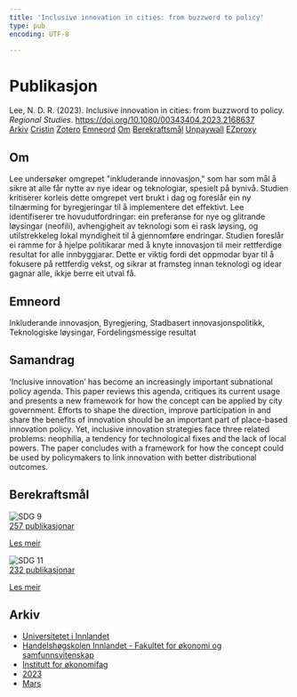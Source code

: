 ```yaml
---
title: 'Inclusive innovation in cities: from buzzword to policy'
type: pub
encoding: UTF-8

---
```

<h1>Publikasjon</h1>
<article id="csl-bib-container-X424KFN5" class="csl-bib-container">
  <div class="csl-bib-body"> <div class="csl-entry">Lee, N. D. R. (2023). Inclusive innovation in cities: from buzzword to policy. <i>Regional Studies</i>. <a href="https://doi.org/10.1080/00343404.2023.2168637">https://doi.org/10.1080/00343404.2023.2168637</a></div> </div>
  <div class="csl-bib-buttons">
    <a href="#taxonomy-article-X424KFN5" alt="archive" class="csl-bib-button">Arkiv</a>
    <a href="https://app.cristin.no/results/show.jsf?id=2136113" alt="Cristin" class="csl-bib-button">Cristin</a>
    <a href="http://zotero.org/groups/5881554/items/X424KFN5" alt="Zotero" class="csl-bib-button">Zotero</a>
    <a href="#keywords-article-X424KFN5" alt="keywords" class="csl-bib-button">Emneord</a>
    <a href="#about-article-X424KFN5" alt="about_pub" class="csl-bib-button">Om</a>
    <a href="#sdg-article-X424KFN5" alt="sdg" class="csl-bib-button">Berekraftsmål</a>
    <a href="http://eprints.lse.ac.uk/117818/1/Inclusive_innovation_Revised2_with_details.pdf" alt="Unpaywall" class="csl-bib-button">Unpaywall</a>
    <a href="http://eprints.lse.ac.uk/117818/1/Inclusive_innovation_Revised2_with_details.pdf" alt="EZproxy" class="csl-bib-button">EZproxy</a>
  </div>
  <div id="csl-bib-meta-container-X424KFN5"></div>
</article>
<div id="csl-bib-meta-X424KFN5" class="csl-bib-meta">
  <article id="about-article-X424KFN5" class="about_pub-article">
    <h1>Om</h1>
    Lee undersøker omgrepet "inkluderande innovasjon," som har som mål å sikre at alle får nytte av nye idear og teknologiar, spesielt på bynivå. Studien kritiserer korleis dette omgrepet vert brukt i dag og foreslår ein ny tilnærming for byregjeringar til å implementere det effektivt. Lee identifiserer tre hovudutfordringar: ein preferanse for nye og glitrande løysingar (neofili), avhengigheit av teknologi som ei rask løysing, og utilstrekkeleg lokal myndigheit til å gjennomføre endringar. Studien foreslår ei ramme for å hjelpe politikarar med å knyte innovasjon til meir rettferdige resultat for alle innbyggjarar. Dette er viktig fordi det oppmodar byar til å fokusere på rettferdig vekst, og sikrar at framsteg innan teknologi og idear gagnar alle, ikkje berre eit utval få.
  </article>
  <article id="keywords-article-X424KFN5" class="keywords-article">
    <h1>Emneord</h1>
    Inkluderande innovasjon, Byregjering, Stadbasert innovasjonspolitikk, Teknologiske løysingar, Fordelingsmessige resultat
  </article>
  <article id="abstract-article-X424KFN5" class="abstract-article">
    <h1>Samandrag</h1>
    ‘Inclusive innovation’ has become an increasingly important subnational policy agenda. This paper reviews this agenda, critiques its current usage and presents a new framework for how the concept can be applied by city government. Efforts to shape the direction, improve participation in and share the benefits of innovation should be an important part of place-based innovation policy. Yet, inclusive innovation strategies face three related problems: neophilia, a tendency for technological fixes and the lack of local powers. The paper concludes with a framework for how the concept could be used by policymakers to link innovation with better distributional outcomes.
  </article>
  <article id="sdg-article-X424KFN5" class="sdg-article">
    <h1>Berekraftsmål</h1>
    <div class="sdg-container"><div id="sdg9" class="sdg">
        <img src="{{< params subfolder >}}images/sdg/sdg09_nn.png" class="image" alt="SDG 9">
        <div class="sdg-overlay">
          <a href="/nn/archive/?key=?sdg=9#archive" class="sdg-publication-count"><span>257</span> publikasjonar</a>
          <p><a href="https://fn.no/om-fn/fns-baerekraftsmaal/industri-innovasjon-og-infrastruktur?lang=nno-NO" class="sdg-read-more">Les meir</a></p>
        </div>
      </div> <div id="sdg11" class="sdg">
        <img src="{{< params subfolder >}}images/sdg/sdg11_nn.png" class="image" alt="SDG 11">
        <div class="sdg-overlay">
          <a href="/nn/archive/?key=?sdg=11#archive" class="sdg-publication-count"><span>232</span> publikasjonar</a>
          <p><a href="https://fn.no/om-fn/fns-baerekraftsmaal/baerekraftige-byer-og-lokalsamfunn?lang=nno-NO" class="sdg-read-more">Les meir</a></p>
        </div>
      </div></div>
  </article>
  <article id="taxonomy-article-X424KFN5" class="taxonomy-article">
    <h1>Arkiv</h1>
    <ul>
      <li>
        <a href="/nn/archive/?key=3DCRN523">Universitetet i Innlandet</a>
      </li>
      <li>
        <a href="/nn/archive/?key=DU8Q9LN9">Handelshøgskolen Innlandet - Fakultet for økonomi og samfunnsvitenskap</a>
      </li>
      <li>
        <a href="/nn/archive/?key=3IQA89I8">Institutt for økonomifag</a>
      </li>
      <li>
        <a href="/nn/archive/?key=RD9NIUZB">2023</a>
      </li>
      <li>
        <a href="/nn/archive/?key=UD62IL5L">Mars</a>
      </li>
    </ul>
  </article>
</div>
